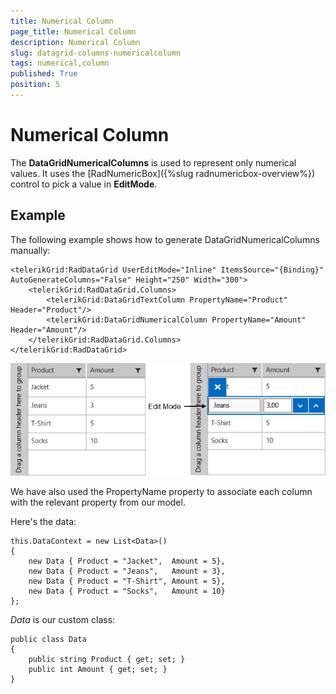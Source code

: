```yaml
---
title: Numerical Column
page_title: Numerical Column
description: Numerical Column
slug: datagrid-columns-numericalcolumn
tags: numerical,column
published: True
position: 5
---
```


# Numerical Column

The **DataGridNumericalColumns** is used to represent only numerical values. It uses the [RadNumericBox]({%slug radnumericbox-overview%}) control to pick a value in **EditMode**.

## Example

The following example shows how to generate DataGridNumericalColumns manually:

	<telerikGrid:RadDataGrid UserEditMode="Inline" ItemsSource="{Binding}" AutoGenerateColumns="False" Height="250" Width="300">
	    <telerikGrid:RadDataGrid.Columns>
	        <telerikGrid:DataGridTextColumn PropertyName="Product" Header="Product"/>
	        <telerikGrid:DataGridNumericalColumn PropertyName="Amount" Header="Amount"/>
	    </telerikGrid:RadDataGrid.Columns>
	</telerikGrid:RadDataGrid>

![Numerical Column](images/NumericalColumn.png)

We have also used the PropertyName property to associate each column with the relevant property from our model.


Here's the data:

	this.DataContext = new List<Data>()
	{
	    new Data { Product = "Jacket",  Amount = 5},
	    new Data { Product = "Jeans",   Amount = 3},
	    new Data { Product = "T-Shirt", Amount = 5},
	    new Data { Product = "Socks",   Amount = 10}
	};

*Data* is our custom class:

	public class Data
	{
	    public string Product { get; set; }
	    public int Amount { get; set; }
	}